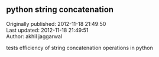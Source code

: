 ## python string concatenation  
Originally published: 2012-11-18 21:49:50  
Last updated: 2012-11-18 21:49:51  
Author: akhil jaggarwal  
  
tests efficiency of string concatenation operations in python